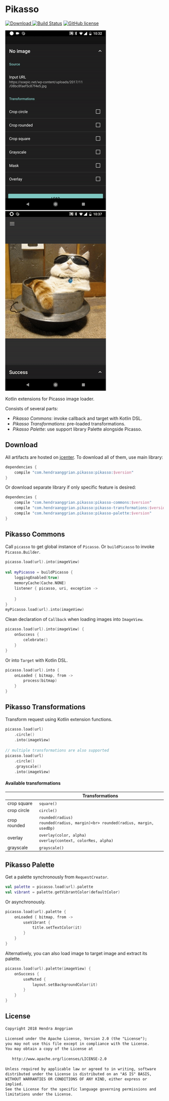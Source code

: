 Pikasso
=======
[![Download](https://api.bintray.com/packages/hendraanggrian/pikasso/pikasso/images/download.svg) ](https://bintray.com/hendraanggrian/pikasso/pikasso/_latestVersion)
[![Build Status](https://travis-ci.com/hendraanggrian/pikasso.svg)](https://travis-ci.com/hendraanggrian/pikasso)
[![GitHub license](https://img.shields.io/badge/license-Apache%20License%202.0-blue.svg?style=flat)](http://www.apache.org/licenses/LICENSE-2.0)

![demo_transformations][demo_transformations]
![demo_palette][demo_palette]

Kotlin extensions for Picasso image loader.

Consists of several parts:
 * *Pikasso Commons*: invoke callback and target with Kotlin DSL.
 * *Pikasso Transformations*: pre-loaded transformations.
 * *Pikasso Palette*: use support library Palette alongside Picasso.

Download
--------
All artifacts are hosted on [jcenter].
To download all of them, use main library:

```gradle
dependencies {
    compile "com.hendraanggrian.pikasso:pikasso:$version"
}
```

Or download separate library if only specific feature is desired:

```gradle
dependencies {
    compile "com.hendraanggrian.pikasso:pikasso-commons:$version"
    compile "com.hendraanggrian.pikasso:pikasso-transformations:$version"
    compile "com.hendraanggrian.pikasso:pikasso-palette:$version" 
}
```

Pikasso Commons
---------------
Call `picasso` to get global instance of `Picasso`.
Or `buildPicasso` to invoke `Picasso.Builder`.

```kotlin
picasso.load(url).into(imageView)

val myPicasso = buildPicasso {
    loggingEnabled(true)
    memoryCache(Cache.NONE)
    listener { picasso, uri, exception ->

    }
}
myPicasso.load(url).into(imageView)
```

Clean declaration of `Callback` when loading images into `ImageView`. 

```kotlin
picasso.load(url).into(imageView) {
    onSuccess {
        celebrate()
    }
}
```

Or into `Target` with Kotlin DSL.

```kotlin
picasso.load(url).into {
    onLoaded { bitmap, from ->
        process(bitmap)
    }
}
```

Pikasso Transformations
-----------------------
Transform request using Kotlin extension functions.

```kotlin
picasso.load(url)
    .circle()
    .into(imageView)

// multiple transformations are also supported
picasso.load(url)
    .circle()
    .grayscale()
    .into(imageView)
```

#### Available transformations
|              |                                                         Transformations             |
|--------------|-------------------------------------------------------------------------------------|
| crop square  | `square()`                                                                          |
| crop circle  | `circle()`                                                                          |
| crop rounded | `rounded(radius)`<br> `rounded(radius, margin)<br> rounded(radius, margin, usedDp)` |
| overlay      | `overlay(color, alpha)`<br> `overlay(context, colorRes, alpha)`                     |
| grayscale    | `grayscale()`                                                                       |

Pikasso Palette
---------------
Get a palette synchronously from `RequestCreator`.

```kotlin
val palette = picasso.load(url).palette
val vibrant = palette.getVibrantColor(defaultColor)
```

Or asynchronously.

```kotlin
picasso.load(url).palette {
    onLoaded { bitmap, from ->
        useVibrant {
            title.setTextColor(it)
        }
    }
}
```

Alternatively, you can also load image to target image and extract its palette. 

```kotlin
picasso.load(url).palette(imageView) {
    onSuccess {
        useMuted {
            layout.setBackgroundColor(it)
        }
    }
}
```

License
-------
    Copyright 2018 Hendra Anggrian

    Licensed under the Apache License, Version 2.0 (the "License");
    you may not use this file except in compliance with the License.
    You may obtain a copy of the License at

       http://www.apache.org/licenses/LICENSE-2.0

    Unless required by applicable law or agreed to in writing, software
    distributed under the License is distributed on an "AS IS" BASIS,
    WITHOUT WARRANTIES OR CONDITIONS OF ANY KIND, either express or implied.
    See the License for the specific language governing permissions and
    limitations under the License.

[jcenter]: https://bintray.com/hendraanggrian/pikasso
[demo_transformations]: /art/demo_transformations.gif
[demo_palette]: /art/demo_palette.gif

